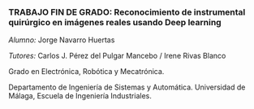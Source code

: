 ### TRABAJO FIN DE GRADO: Reconocimiento de instrumental quirúrgico en imágenes reales usando Deep learning


*Alumno:* Jorge Navarro Huertas

*Tutores:* Carlos J. Pérez del Pulgar Mancebo / Irene Rivas Blanco

Grado en Electrónica, Robótica y Mecatrónica.

Departamento de Ingeniería de Sistemas y Automática. Universidad de Málaga, Escuela de Ingeniería Industriales.
